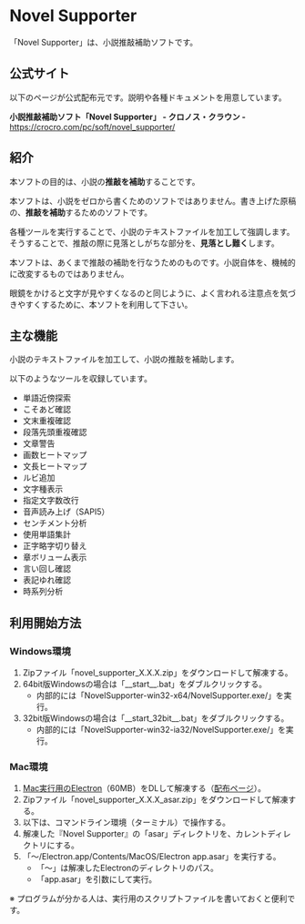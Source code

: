 # Novel Supporter

「Novel Supporter」は、小説推敲補助ソフトです。

## 公式サイト

以下のページが公式配布元です。説明や各種ドキュメントを用意しています。

**小説推敲補助ソフト「Novel Supporter」 - クロノス・クラウン -**  
https://crocro.com/pc/soft/novel_supporter/

## 紹介

本ソフトの目的は、小説の**推敲を補助**することです。

本ソフトは、小説をゼロから書くためのソフトではありません。書き上げた原稿の、**推敲を補助**するためのソフトです。

各種ツールを実行することで、小説のテキストファイルを加工して強調します。そうすることで、推敲の際に見落としがちな部分を、**見落とし難く**します。

本ソフトは、あくまで推敲の補助を行なうためのものです。小説自体を、機械的に改変するものではありません。

眼鏡をかけると文字が見やすくなるのと同じように、よく言われる注意点を気づきやすくするために、本ソフトを利用して下さい。

## 主な機能

小説のテキストファイルを加工して、小説の推敲を補助します。

以下のようなツールを収録しています。

* 単語近傍探索
* こそあど確認
* 文末重複確認
* 段落先頭重複確認
* 文章警告
* 画数ヒートマップ
* 文長ヒートマップ
* ルビ追加
* 文字種表示
* 指定文字数改行
* 音声読み上げ（SAPI5）
* センチメント分析
* 使用単語集計
* 正字略字切り替え
* 章ボリューム表示
* 言い回し確認
* 表記ゆれ確認
* 時系列分析

## 利用開始方法

### Windows環境

1. Zipファイル「novel\_supporter\_X.X.X.zip」をダウンロードして解凍する。
2. 64bit版Windowsの場合は「\_\_start\_\_.bat」をダブルクリックする。
	* 内部的には「NovelSupporter-win32-x64/NovelSupporter.exe/」を実行。
3. 32bit版Windowsの場合は「\_\_start\_32bit\_\_.bat」をダブルクリックする。
	* 内部的には「NovelSupporter-win32-ia32/NovelSupporter.exe/」を実行。

### Mac環境

1. [Mac実行用のElectron](https://github.com/electron/electron/releases/download/v7.1.7/electron-v7.1.7-darwin-x64.zip)（60MB）をDLして解凍する（[配布ページ](https://github.com/electron/electron/releases/tag/v7.1.7)）。
2. Zipファイル「novel\_supporter\_X.X.X_asar.zip」をダウンロードして解凍する。
3. 以下は、コマンドライン環境（ターミナル）で操作する。
4. 解凍した『Novel Supporter』の「asar」ディレクトリを、カレントディレクトリにする。
5. 「～/Electron.app/Contents/MacOS/Electron app.asar」を実行する。
	* 「～」は解凍したElectronのディレクトリのパス。
	* 「app.asar」を引数にして実行。

※ プログラムが分かる人は、実行用のスクリプトファイルを書いておくと便利です。
